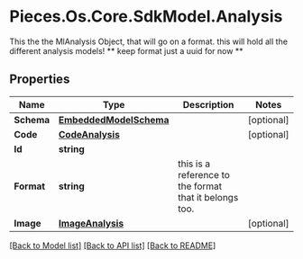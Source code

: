 # Pieces.Os.Core.SdkModel.Analysis
This the the MlAnalysis Object, that will go on a format.  this will hold all the different analysis models!  ** keep format just a uuid for now **

## Properties

Name | Type | Description | Notes
------------ | ------------- | ------------- | -------------
**Schema** | [**EmbeddedModelSchema**](EmbeddedModelSchema.md) |  | [optional] 
**Code** | [**CodeAnalysis**](CodeAnalysis.md) |  | [optional] 
**Id** | **string** |  | 
**Format** | **string** | this is a reference to the format that it belongs too. | 
**Image** | [**ImageAnalysis**](ImageAnalysis.md) |  | [optional] 

[[Back to Model list]](../README.md#documentation-for-models) [[Back to API list]](../README.md#documentation-for-api-endpoints) [[Back to README]](../README.md)

